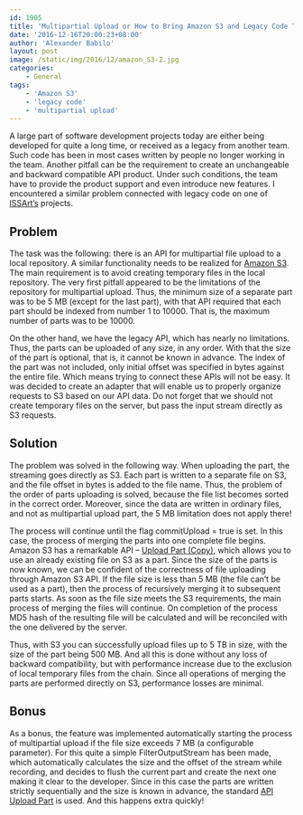 ```yaml
---
id: 1905
title: 'Multipartial Upload or How to Bring Amazon S3 and Legacy Code Together'
date: '2016-12-16T20:00:23+08:00'
author: 'Alexander Babilo'
layout: post
image: /static/img/2016/12/amazon_S3-2.jpg
categories:
    - General
tags:
    - 'Amazon S3'
    - 'legacy code'
    - 'multipartial upload'
---
```


A large part of software development projects today are either being developed for quite a long time, or received as a legacy from another team. Such code has been in most cases written by people no longer working in the team. Another pitfall can be the requirement to create an unchangeable and backward compatible API product. Under such conditions, the team have to provide the product support and even introduce new features. I encountered a similar problem connected with legacy code on one of [ISSArt’s](http://www.issart.com/en/) projects.

## Problem

The task was the following: there is an API for multipartial file upload to a local repository. A similar functionality needs to be realized for [Amazon S3](http://docs.aws.amazon.com/AmazonS3/latest/dev/Welcome.html). The main requirement is to avoid creating temporary files in the local repository. The very first pitfall appeared to be the limitations of the repository for multipartial upload. Thus, the minimum size of a separate part was to be 5 MB (except for the last part), with that API required that each part should be indexed from number 1 to 10000. That is, the maximum number of parts was to be 10000.

On the other hand, we have the legacy API, which has nearly no limitations. Thus, the parts can be uploaded of any size, in any order. With that the size of the part is optional, that is, it cannot be known in advance. The index of the part was not included, only initial offset was specified in bytes against the entire file. Which means trying to connect these APIs will not be easy. It was decided to create an adapter that will enable us to properly organize requests to S3 based on our API data. Do not forget that we should not create temporary files on the server, but pass the input stream directly as S3 requests.

## Solution

The problem was solved in the following way. When uploading the part, the streaming goes directly as S3. Each part is written to a separate file on S3, and the file offset in bytes is added to the file name. Thus, the problem of the order of parts uploading is solved, because the file list becomes sorted in the correct order. Moreover, since the data are written in ordinary files, and not as multipartial upload part, the 5 MB limitation does not apply there!

The process will continue until the flag commitUpload = true is set. In this case, the process of merging the parts into one complete file begins. Amazon S3 has a remarkable API – [Upload Part (Copy)](http://docs.aws.amazon.com/AmazonS3/latest/API/mpUploadUploadPartCopy.html), which allows you to use an already existing file on S3 as a part. Since the size of the parts is now known, we can be confident of the correctness of file uploading through Amazon S3 API. If the file size is less than 5 MB (the file can’t be used as a part), then the process of recursively merging it to subsequent parts starts. As soon as the file size meets the S3 requirements, the main process of merging the files will continue. On completion of the process MD5 hash of the resulting file will be calculated and will be reconciled with the one delivered by the server.

Thus, with S3 you can successfully upload files up to 5 TB in size, with the size of the part being 500 MB. And all this is done without any loss of backward compatibility, but with performance increase due to the exclusion of local temporary files from the chain. Since all operations of merging the parts are performed directly on S3, performance losses are minimal.

## Bonus

As a bonus, the feature was implemented automatically starting the process of multipartial upload if the file size exceeds 7 MB (a configurable parameter). For this quite a simple FilterOutputStream has been made, which automatically calculates the size and the offset of the stream while recording, and decides to flush the current part and create the next one making it clear to the developer. Since in this case the parts are written strictly sequentially and the size is known in advance, the standard [API Upload Part](http://docs.aws.amazon.com/AmazonS3/latest/API/mpUploadUploadPart.html) is used. And this happens extra quickly!